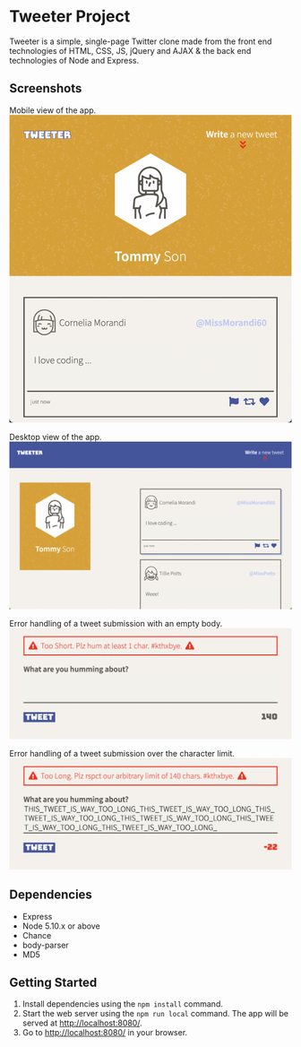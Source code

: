 # Tweeter Project

Tweeter is a simple, single-page Twitter clone made from the front end technologies of HTML, CSS, JS, jQuery and AJAX & the back end technologies of Node and Express.

## Screenshots

Mobile view of the app.
!["Mobile view of the app."](https://github.com/TommyMynnSon/tweeter/blob/master/docs/mobile.png)

Desktop view of the app.
!["Desktop view of the app."](https://github.com/TommyMynnSon/tweeter/blob/master/docs/desktop.png)

Error handling of a tweet submission with an empty body.
!["Error handling of a tweet submission with an empty body."](https://github.com/TommyMynnSon/tweeter/blob/master/docs/error_empty.png)

Error handling of a tweet submission over the character limit.
!["Error handling of a tweet submission over the character limit."](https://github.com/TommyMynnSon/tweeter/blob/master/docs/error_overflow.png)

## Dependencies

- Express
- Node 5.10.x or above
- Chance
- body-parser
- MD5

## Getting Started

1. Install dependencies using the `npm install` command.
2. Start the web server using the `npm run local` command. The app will be served at <http://localhost:8080/>.
3. Go to <http://localhost:8080/> in your browser.
